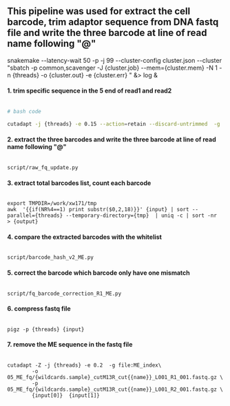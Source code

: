 ## This pipeline was used for extract the cell barcode, trim adaptor sequence from DNA fastq file and write the three barcode at line of read name following "@"

snakemake --latency-wait 50 -p -j 99 --cluster-config cluster.json --cluster "sbatch -p common,scavenger -J {cluster.job} --mem={cluster.mem} -N 1 -n {threads} -o {cluster.out} -e {cluster.err} " &> log &


  
#### 1. trim specific sequence in the 5 end of read1 and read2
```bash

# bash code

cutadapt -j {threads} -e 0.15 --action=retain --discard-untrimmed  -g 'NNNNNNATCCACGTGCTTGAGAGGCCAGAGCATTCG;min_overlap=30' -G 'NNNNNNNNNNNNNNGTCATAGCTGTTTCCTGTA;min_overlap=19' -o {output[0]} -p {output[1]} {input[0]} {input[1]}
```
#### 2. extract the three barcodes and write the three barcode at line of read name following "@"
```

script/raw_fq_update.py
```
#### 3. extract total barcodes list, count each barcode
```

export TMPDIR=/work/xw171/tmp
awk  '{{if(NR%4==1) print substr($0,2,18)}}' {input} | sort --parallel={threads} --temporary-directory={tmp}  | uniq -c | sort -nr   > {output}
```
#### 4. compare the extracted barcodes with the whitelist
```

script/barcode_hash_v2_ME.py
```
#### 5. correct the barcode which barcode only have one mismatch
```

script/fq_barcode_correction_R1_ME.py
```

#### 6. compress fastq file
```

pigz -p {threads} {input}
```
#### 7. remove the ME sequence in the fastq file
```

cutadapt -Z -j {threads} -e 0.2  -g file:ME_index\
        -o 05_ME_fq/{wildcards.sample}_cutM13R_cut{{name}}_L001_R1_001.fastq.gz \
        -p 05_ME_fq/{wildcards.sample}_cutM13R_cut{{name}}_L001_R2_001.fastq.gz \
        {input[0]}  {input[1]}
```
